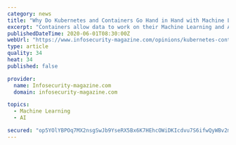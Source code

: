 ```yaml
---
category: news
title: "Why Do Kubernetes and Containers Go Hand in Hand with Machine Learning?"
excerpt: "Containers allow data to work on their Machine Learning and Artificial Intelligence programs and improve them significantly"
publishedDateTime: 2020-06-01T08:30:00Z
webUrl: "https://www.infosecurity-magazine.com/opinions/kubernetes-containers-machine/"
type: article
quality: 34
heat: 34
published: false

provider:
  name: Infosecurity-magazine.com
  domain: infosecurity-magazine.com

topics:
  - Machine Learning
  - AI

secured: "op5YOlYBPOq7MX2nsgSwJb9YseRX5Bx6K7HEhcOWiDKIcdvu7S6ifwQyWBv2mkcmfChi3ZNFQ1JKompTp/HT6sKsSbbLaf/+gQbpMpP7hi6QeK3XxF+reeHRT8AyUQ9SJksXyiYU6Ferrzk+fnAlKUGsPc0/uJPRw0eiMT7FheUGExshLQNvB8HWKiYoH1mUvXmRQPR70HD5ItD6U7ruo/o9149epM8yN9h8qy8qqYRgdT+lBD3Ao2HLfseNlKpkIrIwp2u0f8mt9YpK26XCzeisAo6rTLxMWtdsmg+PnZciPlI/AYGT9VISJYI5tbIf;3T10L2SUiSly7xXaTJJMRQ=="
---
```


